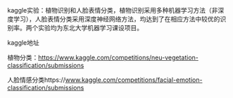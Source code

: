 kaggle实验：植物识别和人脸表情分类，植物识别采用多种机器学习方法（非深度学习），人脸表情分类采用深度神经网络方法，均达到了在相应方法中较优的识别率。两个实验均为东北大学机器学习课设项目。


kaggle地址

植物分类：https://www.kaggle.com/competitions/neu-vegetation-classification/submissions

人脸情感分类https://www.kaggle.com/competitions/facial-emotion-classification/submissions
